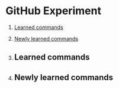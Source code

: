 # GitHub Experiment

1. [Learned commands](learned-commands)
1. [Newly learned commands](newly-learned-commands)


1. ## Learned commands
1. ## Newly learned commands